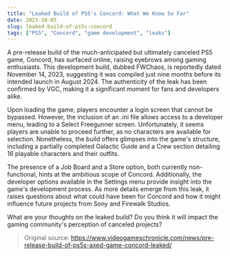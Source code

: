 ```yaml
---
title: "Leaked Build of PS5's Concord: What We Know So Far"
date: 2023-10-05
slug: leaked-build-of-ps5s-concord
tags: ["PS5", "Concord", "game development", "leaks"]
---
```


A pre-release build of the much-anticipated but ultimately canceled PS5 game, Concord, has surfaced online, raising eyebrows among gaming enthusiasts. This development build, dubbed FWChaos, is reportedly dated November 14, 2023, suggesting it was compiled just nine months before its intended launch in August 2024. The authenticity of the leak has been confirmed by VGC, making it a significant moment for fans and developers alike.

Upon loading the game, players encounter a login screen that cannot be bypassed. However, the inclusion of an .ini file allows access to a developer menu, leading to a Select Freegunner screen. Unfortunately, it seems players are unable to proceed further, as no characters are available for selection. Nonetheless, the build offers glimpses into the game's structure, including a partially completed Galactic Guide and a Crew section detailing 16 playable characters and their outfits.

The presence of a Job Board and a Store option, both currently non-functional, hints at the ambitious scope of Concord. Additionally, the developer options available in the Settings menu provide insight into the game's development process. As more details emerge from this leak, it raises questions about what could have been for Concord and how it might influence future projects from Sony and Firewalk Studios.

What are your thoughts on the leaked build? Do you think it will impact the gaming community's perception of canceled projects? 

> Original source: https://www.videogameschronicle.com/news/pre-release-build-of-ps5s-axed-game-concord-leaked/